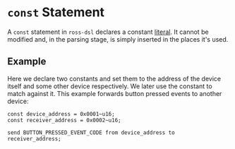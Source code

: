 # `const` Statement
A `const` statement in `ross-dsl` declares a constant [literal](../LITERAL.md). It cannot be modified and, in the parsing stage, is simply inserted in the places it's used.

## Example
Here we declare two constants and set them to the address of the device itself and some other device respectively. We later use the constant to match against it. This example forwards button pressed events to another device:
```
const device_address = 0x0001~u16;
const receiver_address = 0x0002~u16;

send BUTTON_PRESSED_EVENT_CODE from device_address to receiver_address;
```
